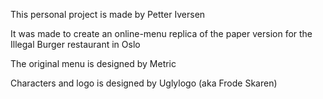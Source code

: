 This personal project is made by Petter Iversen

It was made to create an online-menu replica of the paper version for the Illegal Burger restaurant in Oslo

The original menu is designed by Metric

Characters and logo is designed by Uglylogo (aka Frode Skaren)
